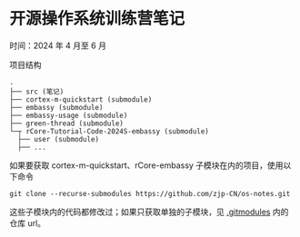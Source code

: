 # 开源操作系统训练营笔记

时间：2024 年 4 月至 6 月

项目结构

```text
.
├── src (笔记)
├── cortex-m-quickstart (submodule)
├── embassy (submodule)
├── embassy-usage (submodule)
├── green-thread (submodule)
└─┬ rCore-Tutorial-Code-2024S-embassy (submodule)
  ├── user (submodule)
  ├── ...                                             
```

如果要获取 cortex-m-quickstart、rCore-embassy 子模块在内的项目，使用以下命令

```console
git clone --recurse-submodules https://github.com/zjp-CN/os-notes.git
```

这些子模块内的代码都修改过；如果只获取单独的子模块，见 [.gitmodules](https://github.com/zjp-CN/os-notes/blob/main/.gitmodules) 内的仓库 url。

